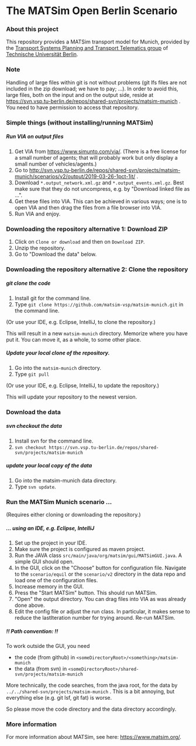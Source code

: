 # The MATSim Open Berlin Scenario

### About this project

This repository provides a MATSim transport model for Munich, provided by the [Transport Systems Planning and Transport Telematics group](https://www.vsp.tu-berlin.de) of [Technische Universität Berlin](http://www.tu-berlin.de).

### Note

Handling of large files within git is not without problems (git lfs files are not included in the zip download; we have to pay; ...).  In order to avoid this, large files, both on the input and on the output side, reside at https://svn.vsp.tu-berlin.de/repos/shared-svn/projects/matsim-munich .  You need to have permission to access that repository.

### Simple things (without installing/running MATSim)

##### Run VIA on output files

1. Get VIA from https://www.simunto.com/via/.  (There is a free license for a small number of agents; that will probably work but only display a small number of vehicles/agents.)
1. Go to http://svn.vsp.tu-berlin.de/repos/shared-svn/projects/matsim-munich/scenarios/v2/output/2019-03-26-1pct-1it/ .
1. Download `*.output_network.xml.gz` and `*.output_events.xml.gz`.  Best make sure that they do not uncompress, e.g. by "Download linked file as ...".
1. Get these files into VIA.  This can be achieved in various ways; one is to open VIA and then drag the files from a file browser into VIA.
1. Run VIA and enjoy.

### Downloading the repository alternative 1: Download ZIP

1. Click on `Clone or download` and then on `Download ZIP`.
1. Unzip the repository.
1. Go to "Download the data" below.

### Downloading the repository alternative 2: Clone the repository

##### git clone the code

1. Install git for the command line.
1. Type `git clone https://github.com/matsim-vsp/matsim-munich.git` in the command line.

(Or use your IDE, e.g. Eclipse, IntelliJ, to clone the repository.)

This will result in a new `matsim-munich` directory.  Memorize where you have put it.  You can move it, as a whole, to some other place.

##### Update your local clone of the repository.

1. Go into the `matsim-munich` directory.
1. Type `git pull`

(Or use your IDE, e.g. Eclipse, IntelliJ, to update the repository.)

This will update your repository to the newest version.

### Download the data

##### svn checkout the data

1. Install svn for the command line.
1. `svn checkout https://svn.vsp.tu-berlin.de/repos/shared-svn/projects/matsim-munich`

##### update your local copy of the data

1. Go into the matsim-munich data directory.
1. Type `svn update`.

### Run the MATSim Munich scenario ...
(Requires either cloning or downloading the repository.)

##### ... using an IDE, e.g. Eclipse, IntelliJ
1. Set up the project in your IDE.
1. Make sure the project is configured as maven project.
1. Run the JAVA class `src/main/java/org/matsim/gui/MATSimGUI.java`.  A simple GUI should open.
1. In the GUI, click on the "Choose" button for configuration file.  Navigate to the `scenario/equil` or the `scenario/v2` directory in the data repo and load one of the configuration files.
1. Increase memory in the GUI.
1. Press the "Start MATSim" button.  This should run MATSim.  
1. "Open" the output directory.  You can drag files into VIA as was already done above.
1. Edit the config file or adjust the run class.  In particular, it makes sense to reduce the lastIteration number for trying around.  Re-run MATSim.

##### !! Path convention: !!

To work outside the GUI, you need
* the code (from github) in `<someDirectoryRoot>/<something>/matsim-munich`
* the data (from svn) in `<someDirectoryRoot>/shared-svn/projects/matsim-munich`

More technically, the code searches, from the java root, for the data by `../../shared-svn/projects/matsim-munich` .  This is a bit annoying, but everything else (e.g. git lsf, git fat) is worse.

So please move the code directory and the data directory accordingly.  





### More information

For more information about MATSim, see here: https://www.matsim.org/.
